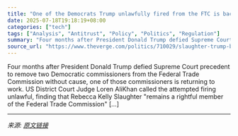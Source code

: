```yaml
---
title: "One of the Democrats Trump unlawfully fired from the FTC is back"
date: 2025-07-18T19:18:19+08:00
categories: ["tech"]
tags: ["Analysis", "Antitrust", "Policy", "Politics", "Regulation"]
summary: "Four months after President Donald Trump defied Supreme Court precedent to remove two Democratic commissioners from the Federal Trade Commission without cause, one of those commissioners is returning "
source_url: "https://www.theverge.com/politics/710029/slaughter-trump-bedoya-ftc-democrats-removal-unlawful"
---
```


Four months after President Donald Trump defied Supreme Court precedent to remove two Democratic commissioners from the Federal Trade Commission without cause, one of those commissioners is returning to work. US District Court Judge Loren AliKhan called the attempted firing unlawful, finding that Rebecca Kelly Slaughter "remains a rightful member of the Federal Trade Commission" [&#8230;]

---

*来源: [原文链接](https://www.theverge.com/politics/710029/slaughter-trump-bedoya-ftc-democrats-removal-unlawful)*
